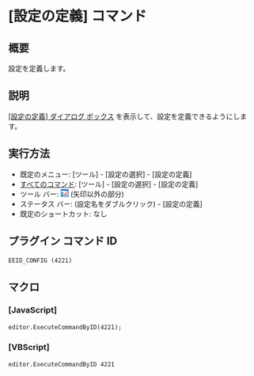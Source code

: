 # \[設定の定義\] コマンド

## 概要

設定を定義します。

## 説明

[\[設定の定義\] ダイアログ ボックス](../../dlg/configurations/index) を表示して、設定を定義できるようにします。

## 実行方法

- 既定のメニュー: \[ツール\] \- \[設定の選択\] \- \[設定の定義\]
- [すべてのコマンド](../../glossary/allcommands): \[ツール\] \- \[設定の選択\] \- \[設定の定義\]
- ツール バー: ![](../../images/configpopup.gif) (矢印以外の部分)
- ステータス バー: (設定名をダブルクリック) \- \[設定の定義\]
- 既定のショートカット: なし

## プラグイン コマンド ID

```
EEID_CONFIG (4221)
```

## マクロ

### \[JavaScript\]

```
editor.ExecuteCommandByID(4221);
```

### \[VBScript\]

```
editor.ExecuteCommandByID 4221
```
